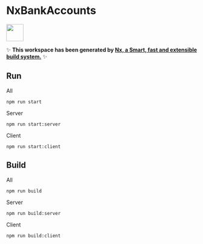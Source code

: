 # NxBankAccounts

<a alt="Nx logo" href="https://nx.dev" target="_blank" rel="noreferrer"><img src="https://raw.githubusercontent.com/nrwl/nx/master/images/nx-logo.png" width="45"></a>

✨ **This workspace has been generated by [Nx, a Smart, fast and extensible build system.](https://nx.dev)** ✨

## Run

All

```
npm run start
```

Server

```
npm run start:server
```

Client

```
npm run start:client
```

## Build

All

```
npm run build
```

Server

```
npm run build:server
```

Client

```
npm run build:client
```
